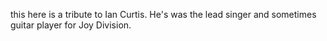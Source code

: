 this here is a tribute to Ian Curtis. 
He's was the lead singer and sometimes guitar player for Joy Division.
